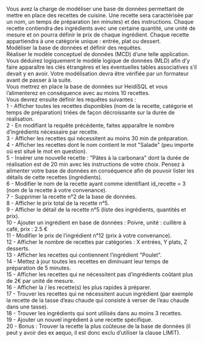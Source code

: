 Vous avez la charge de modéliser une base de données permettant de mettre en place des recettes de cuisine. Une recette sera caractérisée par un nom, un temps de préparation (en minutes) et des instructions. Chaque recette contiendra des ingrédients avec une certaine quantité, une unité de mesure et on pourra définir le prix de chaque ingrédient. Chaque recette appartiendra à une catégorie unique : entrée, plat ou dessert.<br>
Modéliser la base de données et définir des requêtes.<br>
Réaliser le modèle conceptuel de données (MCD) d’une telle application. Vous déduirez logiquement le modèle logique de données (MLD) afin d’y faire apparaître les clés étrangères et les éventuelles tables associatives s’il devait y en avoir. Votre modélisation devra être vérifiée par un formateur avant de passer à la suite.<br>
Vous mettrez en place la base de données sur HeidiSQL et vous l’alimenterez en conséquence avec au moins 10 recettes.<br>
Vous devrez ensuite définir les requêtes suivantes :<br>
1 - Afficher toutes les recettes disponibles (nom de la recette, catégorie et temps de préparation) triées de façon décroissante sur la durée de réalisation.<br>
2 - En modifiant la requête précédente, faites apparaître le nombre d’ingrédients nécessaire par recette.<br>
3 - Afficher les recettes qui nécessitent au moins 30 min de préparation.<br>
4 - Afficher les recettes dont le nom contient le mot "Salade" (peu importe où est situé le mot en question).<br>
5 - Insérer une nouvelle recette : "Pâtes à la carbonara" dont la durée de réalisation est de 20 min avec les instructions de votre choix. Pensez à alimenter votre base de données en conséquence afin de pouvoir lister les détails de cette recettes (ingrédients).<br>
6 - Modifier le nom de la recette ayant comme identifiant id_recette = 3 (nom de la recette à votre convenance).<br>
7 - Supprimer la recette n°2 de la base de données.<br>
8 - Afficher le prix total de la recette n°5.<br>
9 - Afficher le détail de la recette n°5 (liste des ingrédients, quantités et prix).<br>
10 - Ajouter un ingrédient en base de données : Poivre, unité : cuillère à café, prix : 2.5 €<br>
11 - Modifier le prix de l’ingrédient n°12 (prix à votre convenance).<br>
12 - Afficher le nombre de recettes par catégories : X entrées, Y plats, Z desserts.<br>
13 - Afficher les recettes qui contiennent l’ingrédient "Poulet".<br>
14 - Mettez à jour toutes les recettes en diminuant leur temps de préparation de 5 minutes.<br>
15 - Afficher les recettes qui ne nécessitent pas d’ingrédients coûtant plus de 2€ par unité de mesure.<br>
16 - Afficher la / les recette(s) les plus rapides à préparer.<br>
17 - Trouver les recettes qui ne nécessitent aucun ingrédient (par exemple la recette de la tasse d’eau chaude qui consiste à verser de l’eau chaude dans une tasse).<br>
18 - Trouver les ingrédients qui sont utilisés dans au moins 3 recettes.<br>
19 - Ajouter un nouvel ingrédient à une recette spécifique.<br>
20 - Bonus : Trouver la recette la plus coûteuse de la base de données (il peut y avoir des ex aequo, il est donc exclu d’utiliser la clause LIMIT).<br>
